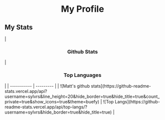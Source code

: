 <h1 align="center">My Profile</h1>


## My Stats
<div style="">
|<h3 align="center">Github Stats</h3>|<h3 align="center">Top Languages</h3>|
| ----------- | --------- |
| ![Matt's github stats](https://github-readme-stats.vercel.app/api?username=sylvrs&line_height=20&hide_border=true&hide_title=true&count_private=true&show_icons=true&theme=buefy) |  ![Top Langs](https://github-readme-stats.vercel.app/api/top-langs/?username=sylvrs&hide_border=true&hide_title=true) |
</div>
